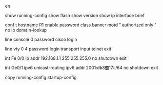 




en

show running-config
show flash
show version
show ip interface brief

conf t
hostname R1
enable password class
banner motd "
authorized only
"
no ip domain-lookup

line console 0
password cisco
login 

line vty 0 4
password 
login 
transport input telnet
exit

int Fe 0/0
ip addr 192.168.1.1 255.255.255.0
no shutdown
exit

int Ge0/1
ipv6 unicast-routing
ipv6 addr 2001:db8:ab:17::/64
no shotdown
exit




copy running-config startup-config






